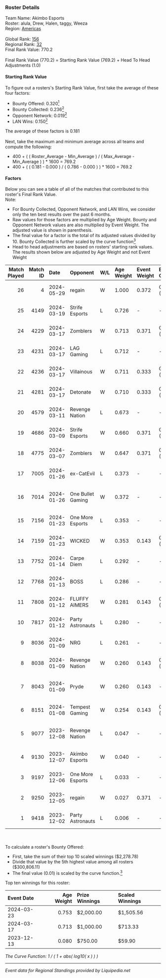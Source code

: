### Roster Details<br />
Team Name: Akimbo Esports<br />
Roster: alula, Drew, Halen, taggy, Weeza<br />
Region: [Americas]( ../standings_americas.md)<br />
<br />
Global Rank: [156](../standings_global.md)<br />
Regional Rank: [32]( ../standings_americas.md)<br />
Final Rank Value:  770.2<br />
<br />
Final Rank Value (770.2) = Starting Rank Value (769.2) + Head To Head Adjustments (1.0)<br />

#### Starting Rank Value<br />
To figure out a rosters's Starting Rank Value, first take the average of these four factors:<br />
- Bounty Offered: 0.320[<sup>1</sup>](#table2)
- Bounty Collected: 0.236[<sup>2</sup>](#table1)
- Opponent Network: 0.019[<sup>2</sup>](#table1)
- LAN Wins: 0.150[<sup>2</sup>](#table1)

The average of these factors is 0.181<br />
<br />
Next, take the maximum and minimum average across all teams and compute the following:<br />
- 400 + ( ( Roster_Average - Min_Average ) / ( Max_Average - Min_Average ) ) * 1600 = 769.2
- 400 + ( ( 0.181 - 0.000 ) / ( 0.786 - 0.000 ) ) * 1600 = 769.2


#### Factors<br />
Below you can see a table of all of the matches that contributed to this roster's Final Rank Value.<br />
Note:<br />

- For Bounty Collected, Opponent Network, and LAN Wins, we consider only the ten best results over the past 6 months.
- Raw values for those factors are multiplied by Age Weight. Bounty and Opponent Network values are also multiplied by Event Weight. The adjusted value is shown in parenthesis.
- The final value for a factor is the total of its adjusted values divided by 10. Bounty Collected is further scaled by the curve function[<sup>3</sup>](#curveFunction)
- Head to head adjustments are based on rosters' starting rank values. The results shown below are adjusted by Age Weight and not Event Weight
<span id="table1"></span><br />


| Match Played | Match ID | Date       | Opponent          | W/L | Age Weight | Event Weight | Bounty Collected | Opponent Network | LAN Wins  | H2H Adj. | Roster                                       |
| -: | -: | :- | :- | :- | :- | :- | :- | :- | :- | -: | :- |
|           26 |        4 | 2024-05-29 | regain            | W   | 1.000      | 0.372        | 0.000 (0.000)    | 0.108 (0.040)    | 0 (0.000) |     9.99 | alula, Drew, Halen, taggy, Weeza             |
|           25 |     4149 | 2024-03-19 | Strife Esports    | L   | 0.726      | -            | -                | -                | -         |   -13.00 | alula, Drew, Ethex, taggy, Weeza             |
|           24 |     4229 | 2024-03-17 | Zomblers          | W   | 0.713      | 0.371        | 0.003 (0.001)    | 0.108 (0.029)    | 0 (0.000) |     7.92 | CAJUN, caustic, K4mr0, Marro, sam            |
|           23 |     4231 | 2024-03-17 | LAG Gaming        | L   | 0.712      | -            | -                | -                | -         |    -6.77 | alula, Drew, Ethex, taggy, Weeza             |
|           22 |     4236 | 2024-03-17 | Villainous        | W   | 0.711      | 0.333        | 0.000 (0.000)    | 0.093 (0.022)    | 1 (0.711) |     7.54 | Beast, Cyrix, dopplahs, TyRa, Zamgaa         |
|           21 |     4281 | 2024-03-17 | Detonate          | W   | 0.710      | 0.333        | 0.001 (0.000)    | 0.013 (0.003)    | 1 (0.710) |     7.25 | Enzo, FuuuZion, GibbyATL, Ravenzs, Tr1ck     |
|           20 |     4579 | 2024-03-11 | Revenge Nation    | L   | 0.673      | -            | -                | -                | -         |   -11.99 | alula, Drew, Ethex, taggy, Weeza             |
|           19 |     4686 | 2024-03-09 | Strife Esports    | W   | 0.660      | 0.371        | 0.011 (0.003)    | 0.204 (0.050)    | 0 (0.000) |     8.45 | alula, Drew, Ethex, taggy, Weeza             |
|           18 |     4775 | 2024-03-07 | Zomblers          | W   | 0.647      | 0.371        | 0.003 (0.001)    | 0.108 (0.026)    | 0 (0.000) |     6.90 | CAJUN, caustic, K4mr0, Marro, sam            |
|           17 |     7005 | 2024-01-26 | ex-CatEvil        | L   | 0.373      | -            | -                | -                | -         |    -8.24 | Antuanette, BabyRage, SJR, Slayerhz, zockie  |
|           16 |     7014 | 2024-01-26 | One Bullet Gaming | W   | 0.372      | -            | -                | -                | 0 (0.000) |     1.37 | fream4son, Orii, Seraph, TachoCV, zackfoster |
|           15 |     7156 | 2024-01-23 | One More Esports  | L   | 0.353      | -            | -                | -                | -         |    -5.75 | alula, Drew, Ethex, legacy, Weeza            |
|           14 |     7159 | 2024-01-23 | WICKED            | W   | 0.353      | 0.143        | 0.009 (0.000)    | 0.129 (0.007)    | 0 (0.000) |     4.84 | Andrew, Austin, Loagurt, mason, zeep         |
|           13 |     7752 | 2024-01-14 | Carpe Diem        | L   | 0.292      | -            | -                | -                | -         |    -6.23 | alula, Drew, Ethex, legacy, Weeza            |
|           12 |     7768 | 2024-01-13 | BOSS              | L   | 0.286      | -            | -                | -                | -         |    -3.46 | alula, Drew, Ethex, legacy, Weeza            |
|           11 |     7808 | 2024-01-12 | FLUFFY AIMERS     | W   | 0.281      | 0.143        | 0.001 (0.000)    | -                | 0 (0.000) |     2.73 | alula, Drew, Ethex, legacy, Weeza            |
|           10 |     7817 | 2024-01-12 | Party Astronauts  | L   | 0.280      | -            | -                | -                | -         |    -2.44 | alula, Drew, Ethex, legacy, Weeza            |
|            9 |     8036 | 2024-01-09 | NRG               | L   | 0.261      | -            | -                | -                | -         |    -3.41 | Brehze, daps, FaNg, HexT, oSee               |
|            8 |     8038 | 2024-01-09 | Revenge Nation    | W   | 0.260      | 0.143        | 0.019 (0.001)    | 0.186 (0.007)    | 0 (0.000) |     3.57 | alula, Drew, Ethex, legacy, Weeza            |
|            7 |     8043 | 2024-01-09 | Pryde             | W   | 0.260      | 0.143        | -                | 0.043 (0.002)    | -         |     1.37 | Freaky, FRIZZY, Redman, SweatyMcRib, TeMPeR  |
|            6 |     8151 | 2024-01-08 | Tempest Gaming    | W   | 0.254      | 0.143        | 0.000 (0.000)    | -                | -         |     1.43 | alula, Drew, Ethex, legacy, Weeza            |
|            5 |     9077 | 2023-12-08 | Revenge Nation    | L   | 0.047      | -            | -                | -                | -         |    -0.83 | HorizoN, NIGHT666LADE, Rulik, S0ph3R, TABEN  |
|            4 |     9130 | 2023-12-07 | Akimbo Esports    | W   | 0.040      | -            | -                | -                | -         |     0.21 | flixxy, Florence, Keiti, niise, Noxio        |
|            3 |     9197 | 2023-12-06 | One More Esports  | L   | 0.033      | -            | -                | -                | -         |    -0.55 | cbass, Grave, jchancE, serv0, z0mb1e         |
|            2 |     9250 | 2023-12-05 | regain            | W   | 0.027      | 0.371        | -                | 0.108 (0.001)    | -         |     0.25 | alula, Drew, Ethex, legacy, Weeza            |
|            1 |     9418 | 2023-12-02 | Party Astronauts  | L   | 0.006      | -            | -                | -                | -         |    -0.13 | alula, Drew, Ethex, legacy, Weeza            |

<br />
<span id="table2"></span><br />
To calculate a roster's Bounty Offered:<br />

- First, take the sum of their top 10 scaled winnings ($2,278.78)
- Divide that value by the 5th highest value among all rosters ($300,806.11)
- The final value (0.01) is scaled by the curve function.[<sup>3</sup>](#curveFunction)

Top ten winnings for this roster:<br />

| Event Date | Age Weight | Prize Winnings | Scaled Winnings |
| :- | -: | :- | :- |
| 2024-03-23 |      0.753 | $2,000.00      | $1,505.56       |
| 2024-03-17 |      0.713 | $1,000.00      | $713.33         |
| 2023-12-13 |      0.080 | $750.00        | $59.90          |


<span id="curveFunction"></span>_The Curve Function: 1 / ( 1 + abs( log10( x ) ) )_<br />

---
_Event data for Regional Standings provided by Liquipedia.net_<br />
